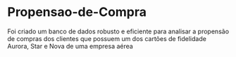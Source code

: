 # Propensao-de-Compra
Foi criado um banco de dados robusto e eficiente para analisar a propensão de compras dos clientes que possuem um dos cartões de fidelidade Aurora, Star e Nova de uma empresa aérea
